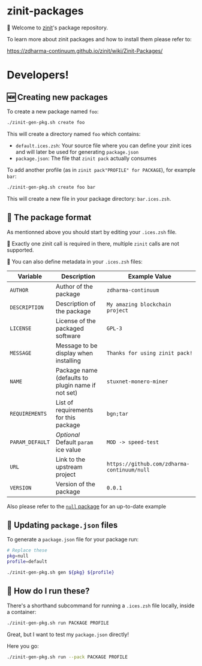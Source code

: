 # zinit-packages

🌻 Welcome to [zinit](https://github.com/zdharma-continuum/zinit)'s package
repository.

To learn more about zinit packages and how to install them please refer to:

https://zdharma-continuum.github.io/zinit/wiki/Zinit-Packages/

# Developers!

## 🆕 Creating new packages

To create a new package named `foo`:

```zsh
./zinit-gen-pkg.sh create foo
```

This will create a directory named `foo` which contains:

- `default.ices.zsh`: Your source file where you can define your zinit
ices and will later be used for generating `package.json`
- `package.json`: The file that `zinit pack` actually consumes

To add another profile (as in `zinit pack"PROFILE" for PACKAGE`), for example
`bar`:

```zsh
./zinit-gen-pkg.sh create foo bar
```

This will create a new file in your package directory: `bar.ices.zsh`.

## 📄 The package format

As mentionned above you should start by editing your `.ices.zsh` file.

📓 Exactly one zinit call is required in there, multiple `zinit` calls are not
supported.

📝 You can also define metadata in your `.ices.zsh` files:

| Variable        | Description                                       | Example Value                               |
|-----------------|---------------------------------------------------|---------------------------------------------|
| `AUTHOR`        | Author of the package                             | `zdharma-continuum`                         |
| `DESCRIPTION`   | Description of the package                        | `My amazing blockchain project`             |
| `LICENSE`       | License of the packaged software                  | `GPL-3`                                     |
| `MESSAGE`       | Message to be display when installing             | `Thanks for using zinit pack!`              |
| `NAME`          | Package name (defaults to plugin name if not set) | `stuxnet-monero-miner`                      |
| `REQUIREMENTS`  | List of requirements for this package             | `bgn;tar`                                   |
| `PARAM_DEFAULT` | *Optional* Default `param` ice value              | `MOD -> speed-test`                         |
| `URL`           | Link to the upstream project                      | `https://github.com/zdharma-continuum/null` |
| `VERSION`       | Version of the package                            | `0.0.1`                                     |

Also please refer to the [`null` package](./null/) for an up-to-date example

## 👏 Updating `package.json` files

To generate a `package.json` file for your package run:

```zsh
# Replace these
pkg=null
profile=default

./zinit-gen-pkg.sh gen ${pkg} ${profile}
```

## 🐳 How do I run these?

There's a shorthand subcommand for running a `.ices.zsh` file locally, inside a
container:

```zsh
./zinit-gen-pkg.sh run PACKAGE PROFILE
```

Great, but I want to test my `package.json` directly!

Here you go:

```zsh
./zinit-gen-pkg.sh run --pack PACKAGE PROFILE
```

<!-- vim: set ft=markdown et ts=2 sw=2 tw=80 --!>
